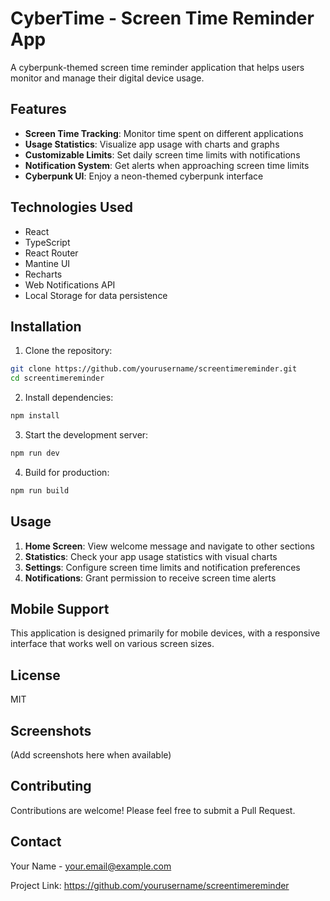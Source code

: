# CyberTime - Screen Time Reminder App

A cyberpunk-themed screen time reminder application that helps users monitor and manage their digital device usage.

## Features

- **Screen Time Tracking**: Monitor time spent on different applications
- **Usage Statistics**: Visualize app usage with charts and graphs
- **Customizable Limits**: Set daily screen time limits with notifications
- **Notification System**: Get alerts when approaching screen time limits
- **Cyberpunk UI**: Enjoy a neon-themed cyberpunk interface

## Technologies Used

- React
- TypeScript
- React Router
- Mantine UI
- Recharts
- Web Notifications API
- Local Storage for data persistence

## Installation

1. Clone the repository:
```bash
git clone https://github.com/yourusername/screentimereminder.git
cd screentimereminder
```

2. Install dependencies:
```bash
npm install
```

3. Start the development server:
```bash
npm run dev
```

4. Build for production:
```bash
npm run build
```

## Usage

1. **Home Screen**: View welcome message and navigate to other sections
2. **Statistics**: Check your app usage statistics with visual charts
3. **Settings**: Configure screen time limits and notification preferences
4. **Notifications**: Grant permission to receive screen time alerts

## Mobile Support

This application is designed primarily for mobile devices, with a responsive interface that works well on various screen sizes.

## License

MIT

## Screenshots

(Add screenshots here when available)

## Contributing

Contributions are welcome! Please feel free to submit a Pull Request.

## Contact

Your Name - your.email@example.com

Project Link: https://github.com/yourusername/screentimereminder

